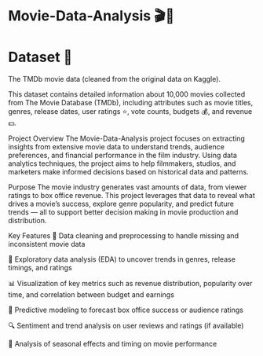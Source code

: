 # Movie-Data-Analysis 🎬🍿
# Dataset 📁
The TMDb movie data (cleaned from the original data on Kaggle).

This dataset contains detailed information about 10,000 movies collected from The Movie Database (TMDb), including attributes such as movie titles, genres, release dates, user ratings ⭐, vote counts, budgets 💰, and revenue 💵.

Project Overview
The Movie-Data-Analysis project focuses on extracting insights from extensive movie data to understand trends, audience preferences, and financial performance in the film industry. Using data analytics techniques, the project aims to help filmmakers, studios, and marketers make informed decisions based on historical data and patterns.

Purpose
The movie industry generates vast amounts of data, from viewer ratings to box office revenue. This project leverages that data to reveal what drives a movie’s success, explore genre popularity, and predict future trends — all to support better decision making in movie production and distribution.

Key Features
🧹 Data cleaning and preprocessing to handle missing and inconsistent movie data

🎥 Exploratory data analysis (EDA) to uncover trends in genres, release timings, and ratings

📊 Visualization of key metrics such as revenue distribution, popularity over time, and correlation between budget and earnings

🤖 Predictive modeling to forecast box office success or audience ratings

🔍 Sentiment and trend analysis on user reviews and ratings (if available)

📅 Analysis of seasonal effects and timing on movie performance
